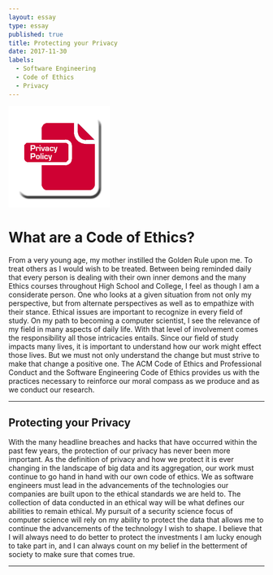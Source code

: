 ```yaml
---
layout: essay
type: essay
published: true
title: Protecting your Privacy
date: 2017-11-30
labels:
  - Software Engineering
  - Code of Ethics
  - Privacy
---
```


<img class="ui small left floated image" src="../images/privacy.png">

# What are a Code of Ethics?

  From a very young age, my mother instilled the Golden Rule upon me. To treat others as I would wish to be treated. Between being reminded daily that every person is dealing with their own inner demons and the many Ethics courses throughout High School and College, I feel as though I am a considerate person. One who looks at a given situation from not only my perspective, but from alternate perspectives as well as to empathize with their stance. Ethical issues are important to recognize in every field of study. On my path to becoming a computer scientist, I see the relevance of my field in many aspects of daily life. With that level of involvement comes the responsibility all those intricacies entails. Since our field of study impacts many lives, it is important to understand how our work might effect those lives. But we must not only understand the change but must strive to make that change a positive one. The ACM Code of Ethics and Professional Conduct and the Software Engineering Code of Ethics provides us with the practices necessary to reinforce our moral compass as we produce and as we conduct our research. 

<hr>

## Protecting your Privacy

  With the many headline breaches and hacks that have occurred within the past few years, the protection of our privacy has never been more important. As the definition of privacy and how we protect it is ever changing in the landscape of big data and its aggregation, our work must continue to go hand in hand with our own code of ethics. We as software engineers must lead in the advancements of the technologies our companies are built upon to the ethical standards we are held to. The collection of data conducted in an ethical way will be what defines our abilities to remain ethical. My pursuit of a security science focus of computer science will rely on my ability to protect the data that allows me to continue the advancements of the technology I wish to shape. I believe that I will always need to do better to protect the investments I am lucky enough to take part in, and I can always count on my belief in the betterment of society to make sure that comes true.

<hr>
